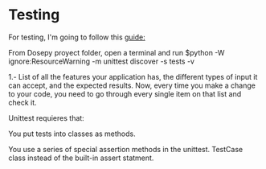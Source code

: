 # Testing

For testing, I'm going to follow this [guide:](https://realpython.com/python-testing/#testing-your-code)

From Dosepy proyect folder, open a terminal and run $python -W ignore:ResourceWarning -m unittest discover -s tests -v

1.- List of all the features your application has, the different types of input it can accept, and the expected results. Now, every time you make a change to your code, you need to go through every single item on that list and check it.

Unittest requieres that:

You put tests into classes as methods.

You use a series of special assertion methods in the unittest. TestCase class instead of the built-in assert statment.